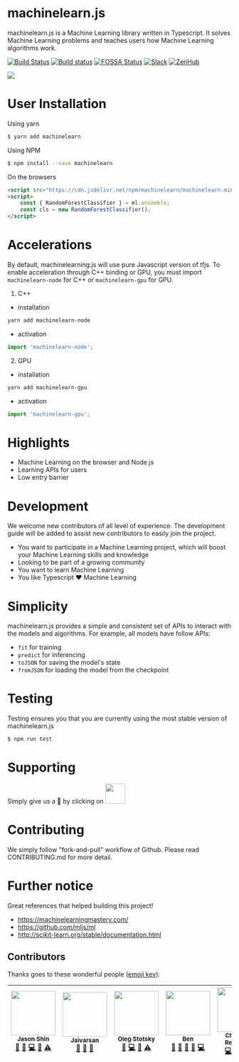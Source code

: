 # machinelearn.js

machinelearn.js is a Machine Learning library written in Typescript. It solves Machine Learning problems
and teaches users how Machine Learning algorithms work.

[![Build Status](https://dev.azure.com/jasonShin91/machinelearn.js/_apis/build/status/machinelearnjs.machinelearnjs?branchName=master)](https://dev.azure.com/jasonShin91/machinelearn.js/_build/latest?definitionId=1&branchName=master)
[![Build status](https://ci.appveyor.com/api/projects/status/juf77mt9fujcd2a2/branch/master?svg=true)](https://ci.appveyor.com/project/JasonShin/machinelearnjs/branch/master)
[![FOSSA Status](https://app.fossa.io/api/projects/git%2Bgithub.com%2FJasonShin%2Fkalimdorjs.svg?type=shield)](https://app.fossa.io/projects/git%2Bgithub.com%2FJasonShin%2Fkalimdorjs?ref=badge_shield)
[![Slack](https://slack.bri.im/badge.svg)](https://slack.bri.im)
[![ZenHub](https://i.imgur.com/nMF1yqZ.png)](https://app.zenhub.com/workspaces/machinelearnjs-5bef95354b5806bc2bf57ff3/boards?repos=131453423)

<img src="https://i.imgur.com/I5VbqB1.jpg">

# User Installation

Using yarn

```bash
$ yarn add machinelearn
```

Using NPM

```bash
$ npm install --save machinelearn
```

On the browsers

```html
<script src="https://cdn.jsdelivr.net/npm/machinelearn/machinelearn.min.js"></script>
<script>
    const { RandomForestClassifier } = ml.ensemble;
    const cls = new RandomForestClassifier();
</script>
```

# Accelerations

By default, machinelearning.js will use pure Javascript version of tfjs. To enable acceleration
through C++ binding or GPU, you must import `machinelearn-node` for C++ or `machinelearn-gpu` for GPU.

1. C++

* installation

```bash
yarn add machinelearn-node
```

* activation

```javascript
import 'machinelearn-node';
```

2. GPU

* installation

```bash
yarn add machinelearn-gpu
```

* activation

```javascript
import 'machinelearn-gpu';
```

# Highlights

* Machine Learning on the browser and Node.js
* Learning APIs for users
* Low entry barrier

# Development

We welcome new contributors of all level of experience. The development guide will be added
to assist new contributors to easily join the project.

* You want to participate in a Machine Learning project, which will boost your Machine Learning skills and knowledge
* Looking to be part of a growing community
* You want to learn Machine Learning
* You like Typescript :heart: Machine Learning

# Simplicity

machinelearn.js provides a simple and consistent set of APIs to interact with the models and algorithms.
For example, all models have follow APIs:

* `fit` for training
* `predict` for inferencing
* `toJSON` for saving the model's state
* `fromJSON` for loading the model from the checkpoint

# Testing

Testing ensures you that you are currently using the most stable version of machinelearn.js

```bash
$ npm run test
```

# Supporting

Simply give us a :star2: by clicking on <img width="45" src="https://i.imgur.com/JEOaKBk.png">

# Contributing

We simply follow "fork-and-pull" workflow of Github. Please read CONTRIBUTING.md for more detail.

# Further notice

Great references that helped building this project!

* https://machinelearningmastery.com/
* https://github.com/mljs/ml
* http://scikit-learn.org/stable/documentation.html

## Contributors

Thanks goes to these wonderful people ([emoji key](https://github.com/kentcdodds/all-contributors#emoji-key)):

<!-- ALL-CONTRIBUTORS-LIST:START - Do not remove or modify this section -->

<!-- prettier-ignore -->
| [<img src="https://avatars0.githubusercontent.com/u/2525002?v=4" width="100px;"/><br /><sub><b>Jason Shin</b></sub>](https://github.com/JasonShin)<br />[📝](#blog-JasonShin "Blogposts") [🐛](https://github.com/machinelearnjs/machinelearnjs/issues?q=author%3AJasonShin "Bug reports") [💻](https://github.com/machinelearnjs/machinelearnjs/commits?author=JasonShin "Code") [📖](https://github.com/machinelearnjs/machinelearnjs/commits?author=JasonShin "Documentation") [⚠️](https://github.com/machinelearnjs/machinelearnjs/commits?author=JasonShin "Tests") | [<img src="https://avatars0.githubusercontent.com/u/21098186?v=4" width="100px;"/><br /><sub><b>Jaivarsan</b></sub>](https://github.com/greed2411)<br />[💬](#question-greed2411 "Answering Questions") [🤔](#ideas-greed2411 "Ideas, Planning, & Feedback") [📢](#talk-greed2411 "Talks") | [<img src="https://avatars2.githubusercontent.com/u/9072266?v=4" width="100px;"/><br /><sub><b>Oleg Stotsky</b></sub>](https://github.com/OlegStotsky)<br />[🐛](https://github.com/machinelearnjs/machinelearnjs/issues?q=author%3AOlegStotsky "Bug reports") [💻](https://github.com/machinelearnjs/machinelearnjs/commits?author=OlegStotsky "Code") [📖](https://github.com/machinelearnjs/machinelearnjs/commits?author=OlegStotsky "Documentation") [⚠️](https://github.com/machinelearnjs/machinelearnjs/commits?author=OlegStotsky "Tests") | [<img src="https://avatars3.githubusercontent.com/u/687794?v=4" width="100px;"/><br /><sub><b>Ben</b></sub>](https://github.com/benjaminmcdonald)<br />[💬](#question-benjaminmcdonald "Answering Questions") [🎨](#design-benjaminmcdonald "Design") [📢](#talk-benjaminmcdonald "Talks") [🐛](https://github.com/machinelearnjs/machinelearnjs/issues?q=author%3Abenjaminmcdonald "Bug reports") [💻](https://github.com/machinelearnjs/machinelearnjs/commits?author=benjaminmcdonald "Code") | [<img src="https://avatars1.githubusercontent.com/u/7292257?v=4" width="100px;"/><br /><sub><b>Christoph Reinbothe</b></sub>](https://github.com/LSBOSS)<br />[💻](https://github.com/machinelearnjs/machinelearnjs/commits?author=LSBOSS "Code") [🤔](#ideas-LSBOSS "Ideas, Planning, & Feedback") [🚇](#infra-LSBOSS "Infrastructure (Hosting, Build-Tools, etc)") [👀](#review-LSBOSS "Reviewed Pull Requests") | [<img src="https://avatars1.githubusercontent.com/u/14098106?v=4" width="100px;"/><br /><sub><b>Adam King</b></sub>](https://github.com/adamjking3)<br />[💻](https://github.com/machinelearnjs/machinelearnjs/commits?author=adamjking3 "Code") [⚠️](https://github.com/machinelearnjs/machinelearnjs/commits?author=adamjking3 "Tests") [📖](https://github.com/machinelearnjs/machinelearnjs/commits?author=adamjking3 "Documentation") |
| :---: | :---: | :---: | :---: | :---: | :---: |

<!-- ALL-CONTRIBUTORS-LIST:END -->
